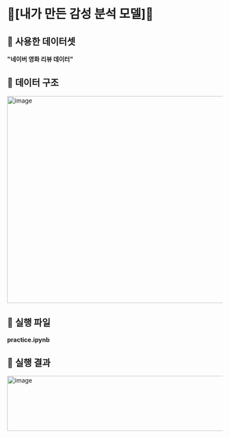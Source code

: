 # 🥹[내가 만든 감성 분석 모델]🥹

## 🔸 사용한 데이터셋
**"네이버 영화 리뷰 데이터"**

## 🔸 데이터 구조
<img width="868" height="484" alt="image" src="https://github.com/user-attachments/assets/c2298cff-ab7a-462a-98a6-609dfde79c31" />


## 🔸 실행 파일
**practice.ipynb**

## 🔸 실행 결과

<img width="769" height="129" alt="image" src="https://github.com/user-attachments/assets/1a0c8965-c5b3-4e7a-a124-1df6ea17eeb1" />

